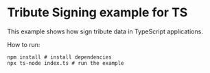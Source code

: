 # Tribute Signing example for TS

This example shows how sign tribute data in TypeScript applications.

How to run:

```shell
npm install # install dependencies
npx ts-node index.ts # run the example
```
